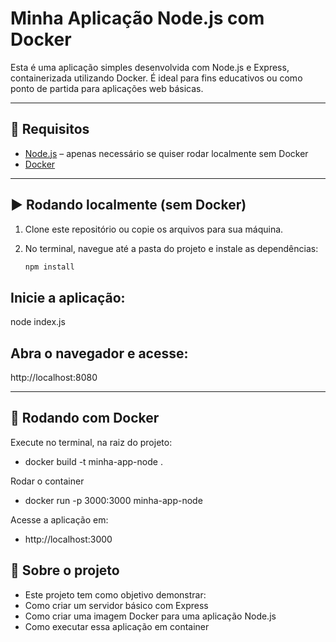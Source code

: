 # Minha Aplicação Node.js com Docker

Esta é uma aplicação simples desenvolvida com Node.js e Express, containerizada utilizando Docker. É ideal para fins educativos ou como ponto de partida para aplicações web básicas.

---

## 🧰 Requisitos

- [Node.js](https://nodejs.org/) – apenas necessário se quiser rodar localmente sem Docker
- [Docker](https://www.docker.com/get-started)

---

## ▶️ Rodando localmente (sem Docker)

1. Clone este repositório ou copie os arquivos para sua máquina.
2. No terminal, navegue até a pasta do projeto e instale as dependências:

   ```bash
   npm install

## Inicie a aplicação:
node index.js

## Abra o navegador e acesse:
http://localhost:8080

---

## 🐳 Rodando com Docker
Execute no terminal, na raiz do projeto:
- docker build -t minha-app-node .

Rodar o container
- docker run -p 3000:3000 minha-app-node

Acesse a aplicação em:
- http://localhost:3000

## 🚀 Sobre o projeto
- Este projeto tem como objetivo demonstrar:
- Como criar um servidor básico com Express
- Como criar uma imagem Docker para uma aplicação Node.js
- Como executar essa aplicação em container
